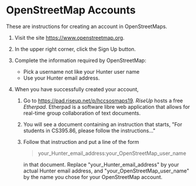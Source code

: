 # OpenStreetMap Accounts

These are instructions for creating an account in OpenStreetMaps.

1. Visit the site https://www.openstreetmap.org.
2. In the upper right corner, click the Sign Up button.
3. Complete the information required by OpenStreetMap:
    * Pick a username not like your Hunter user name
    * Use your Hunter email address.

4. When you have successfully created your account, 
    1. Go to https://pad.riseup.net/p/hccsosmaps19. 
       *RiseUp* hosts a free *Etherpad*.
        Etherpad is a software libre web application that allows for real-time group 
        collaboration of text documents. 
    1. You will see a document containing an instruction that starts,
       "For students in CS395.86, please follow the instructions..."
    1. Follow that instruction and put a line of the form
         > your_Hunter_email_address:your_OpenStreetMap_user_name
         
        in that document. Replace "your_Hunter_email_address" by your actual
        Hunter email address, and "your_OpenStreetMap_user_name" by the name you chose
        for your OpenStreetMap account.
